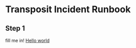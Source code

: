 # Transposit Incident Runbook

## Step 1
fill me in!
[Hello world](https://console.transposit.com/mc/t/transposit-default-runbooks/actions/hello_world)